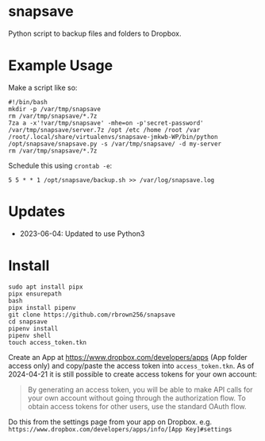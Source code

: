 snapsave
===

Python script to backup files and folders to Dropbox.

# Example Usage

Make a script like so:

```
#!/bin/bash
mkdir -p /var/tmp/snapsave
rm /var/tmp/snapsave/*.7z
7za a -x'!var/tmp/snapsave' -mhe=on -p'secret-password' /var/tmp/snapsave/server.7z /opt /etc /home /root /var
/root/.local/share/virtualenvs/snapsave-jmkwb-WP/bin/python /opt/snapsave/snapsave.py -s /var/tmp/snapsave/ -d my-server
rm /var/tmp/snapsave/*.7z
```

Schedule this using `crontab -e`:

`5 5 * * 1 /opt/snapsave/backup.sh >> /var/log/snapsave.log`

# Updates

- 2023-06-04: Updated to use Python3

# Install
```
sudo apt install pipx
pipx ensurepath
bash
pipx install pipenv
git clone https://github.com/rbrown256/snapsave
cd snapsave
pipenv install
pipenv shell
touch access_token.tkn
```

Create an App at https://www.dropbox.com/developers/apps (App folder access only) and copy/paste the access token into `access_token.tkn`. As of 2024-04-21 it is still possible to create access tokens for your own account:

> By generating an access token, you will be able to make API calls for your own account without going through the authorization flow. To obtain access tokens for other users, use the standard OAuth flow.

Do this from the settings page from your app on Dropbox. e.g. `https://www.dropbox.com/developers/apps/info/[App Key]#settings`
